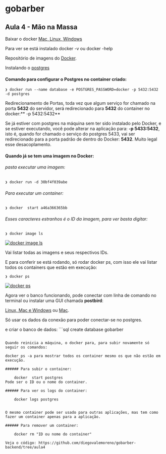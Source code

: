 # gobarber
## Aula 4 - Mão na Massa
Baixar o docker [Mac, Linux, Windows](https://docs.docker.com/install/ "Mac, Linux, Windows")

Para ver se está instalado docker -v ou docker -help

Repositório de imagens do [Docker](https://hub.docker.com/ "Docker").

Instalando o [postgres](https://hub.docker.com/_/postgres "postgres")

#### Comando para configurar o Postgres no container criado:

    ❯ docker run --name database -e POSTGRES_PASSWORD=docker -p 5432:5432 -d postgres
	
Redirecionamento de Portas, toda vez que algum serviço for chamado na porta **5432** do servidor, será redirecionado para **5432** do container no docker:** -p 5432:5432**

Se já estiver com postgres na máquina sem ter sido instalado pelo Docker, e se estiver executando, você pode alterar na aplicação para: **-p 5433:5432**, isto é, quando for chamado o serviço do postgres 5433, vai ser redirecionado para a porta padrão de dentro do Docker: **5432**. Muito legal esse desacoplamento.

#### Quando já se tem uma imagem no Docker:

###### pasta executar uma imagem:

    ❯ docker run -d 30bf4f039abe
###### Para executar um container:

    ❯ docker  start a46a366365bb
###### Esses caracteres estranhos é o ID da imagem, para ver basta digitar:

    ❯ docker image ls

[![docker image ls](https://ibb.co/XYb46BN "Docker image ls")](https://ibb.co/XYb46BN "Docker image ls")

Vai listar todas as imagens e seus respectivos IDs.

E para conferir se está rodando, só rodar docker ps, com isso ele vai listar todos os containers que estão em execução:

    ❯ docker ps                 

[![docker ps](https://ibb.co/3RksHp6 "docker ps")](https://ibb.co/3RksHp6 "docker ps")

Agora ver o banco funcionando, pode conectar com linha de comando no terminal ou instalar uma GUI chamada **postbird**:

[Linux, Mac e Windows](https://electronjs.org/apps/postbird  "Linux, Mac e Windows") ou [Mac](https://eggerapps.at/postico/ "Mac").

Só usar os dados da conexão para poder conectar-se no postgres.

e criar o banco de dados: ```sql
create database gobarber
```

Quando reinicia a máquina, o docker para, para subir novamente só seguir os comandos:

docker ps -a para mostrar todos os container mesmo os que não estão em execução.

###### Para subir o container:

    docker  start postgres 
Pode ser o ID ou o nome do container.

###### Para ver os logs do container:

    docker logs postgres
	

O mesmo container pode ser usado para outras aplicações, mas tem como fazer um container apenas para a aplicação.

###### Para remover um container:

    docker rm "ID ou nome do container"

Veja o código: https://github.com/diegovalemoreno/gobarber-backend/tree/aula4
